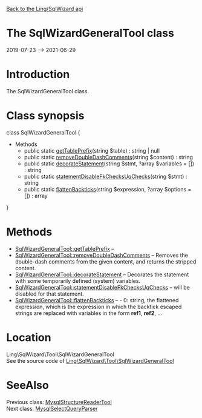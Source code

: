 [Back to the Ling/SqlWizard api](https://github.com/lingtalfi/SqlWizard/blob/master/doc/api/Ling/SqlWizard.md)



The SqlWizardGeneralTool class
================
2019-07-23 --> 2021-06-29






Introduction
============

The SqlWizardGeneralTool class.



Class synopsis
==============


class <span class="pl-k">SqlWizardGeneralTool</span>  {

- Methods
    - public static [getTablePrefix](https://github.com/lingtalfi/SqlWizard/blob/master/doc/api/Ling/SqlWizard/Tool/SqlWizardGeneralTool/getTablePrefix.md)(string $table) : string | null
    - public static [removeDoubleDashComments](https://github.com/lingtalfi/SqlWizard/blob/master/doc/api/Ling/SqlWizard/Tool/SqlWizardGeneralTool/removeDoubleDashComments.md)(string $content) : string
    - public static [decorateStatement](https://github.com/lingtalfi/SqlWizard/blob/master/doc/api/Ling/SqlWizard/Tool/SqlWizardGeneralTool/decorateStatement.md)(string $stmt, ?array $variables = []) : string
    - public static [statementDisableFkChecksUqChecks](https://github.com/lingtalfi/SqlWizard/blob/master/doc/api/Ling/SqlWizard/Tool/SqlWizardGeneralTool/statementDisableFkChecksUqChecks.md)(string $stmt) : string
    - public static [flattenBackticks](https://github.com/lingtalfi/SqlWizard/blob/master/doc/api/Ling/SqlWizard/Tool/SqlWizardGeneralTool/flattenBackticks.md)(string $expression, ?array $options = []) : array

}






Methods
==============

- [SqlWizardGeneralTool::getTablePrefix](https://github.com/lingtalfi/SqlWizard/blob/master/doc/api/Ling/SqlWizard/Tool/SqlWizardGeneralTool/getTablePrefix.md) &ndash; 
- [SqlWizardGeneralTool::removeDoubleDashComments](https://github.com/lingtalfi/SqlWizard/blob/master/doc/api/Ling/SqlWizard/Tool/SqlWizardGeneralTool/removeDoubleDashComments.md) &ndash; Removes the double-dash comments from the given content, and returns the stripped content.
- [SqlWizardGeneralTool::decorateStatement](https://github.com/lingtalfi/SqlWizard/blob/master/doc/api/Ling/SqlWizard/Tool/SqlWizardGeneralTool/decorateStatement.md) &ndash; Decorates the statement with some temporarily defined (system) variables.
- [SqlWizardGeneralTool::statementDisableFkChecksUqChecks](https://github.com/lingtalfi/SqlWizard/blob/master/doc/api/Ling/SqlWizard/Tool/SqlWizardGeneralTool/statementDisableFkChecksUqChecks.md) &ndash; will be disabled for that statement.
- [SqlWizardGeneralTool::flattenBackticks](https://github.com/lingtalfi/SqlWizard/blob/master/doc/api/Ling/SqlWizard/Tool/SqlWizardGeneralTool/flattenBackticks.md) &ndash; - 0: string, the flattened expression, which is the expression in which the backtick escaped strings are replaced with variables in the form __ref1__, __ref2__, ...





Location
=============
Ling\SqlWizard\Tool\SqlWizardGeneralTool<br>
See the source code of [Ling\SqlWizard\Tool\SqlWizardGeneralTool](https://github.com/lingtalfi/SqlWizard/blob/master/Tool/SqlWizardGeneralTool.php)



SeeAlso
==============
Previous class: [MysqlStructureReaderTool](https://github.com/lingtalfi/SqlWizard/blob/master/doc/api/Ling/SqlWizard/Tool/MysqlStructureReaderTool.md)<br>Next class: [MysqlSelectQueryParser](https://github.com/lingtalfi/SqlWizard/blob/master/doc/api/Ling/SqlWizard/Util/MysqlSelectQueryParser.md)<br>
